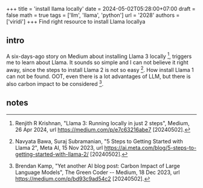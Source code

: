 +++
title = 'install llama locally'
date = 2024-05-02T05:28:00+07:00
draft = false
math = true
tags = ['llm', 'llama', 'python']
url = '2028'
authors = ['viridi']
+++
Find right resource to install Llama locallya <!--more-->


## intro
A six-days-ago story on Medium about installing Llama 3 locally [^krishnan_2024], triggers me to learn about Llama. It sounds so simple and I can not believe it right away, since the steps to install Llama 2 is not so easy [^bawa_2023]. How install Llama 1 can not be found. OOT, even there is a lot advantages of LLM, but there is also carbon impact to be considered [^kamp_2023].


## notes
[^bawa_2023]: Navyata Bawa, Suraj Subramanian, "5 Steps to Getting Started with Llama 2", Meta AI, 15 Nov 2023,  url https://ai.meta.com/blog/5-steps-to-getting-started-with-llama-2/ [20240502].
[^kamp_2023]: Brendan Kamp, "Yet another AI blog post: Carbon Impact of Large Language Models", The Green Coder -- Medium, 18 Dec 2023, url https://medium.com/p/bd93c9ad54c2 [20240502].

[^krishnan_2024]: Renjith R Krishnan, "Llama 3: Running locally in just 2 steps", Medium, 26 Apr 2024, url https://medium.com/p/e7c63216abe7 [20240502].
